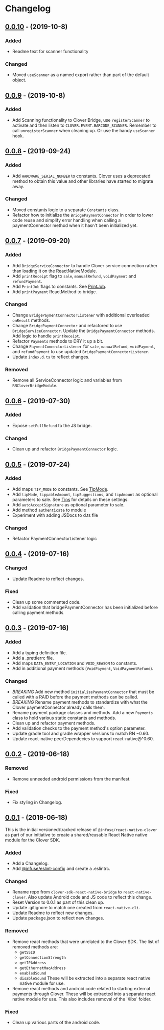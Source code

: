 # Changelog

## [0.0.10](https://bitbucket.org/infuse-team/react-native-clover/compare/v0.0.10%0Dv0.0.9) - (2019-10-8)

### Added
- Readme text for scanner functionality

### Changed
- Moved `useScanner` as a named export rather than part of the default object.

## [0.0.9](https://bitbucket.org/infuse-team/react-native-clover/compare/v0.0.9%0Dv0.0.8) - (2019-10-8)

### Added
- Add Scanning functionality to Clover Bridge, use `registerScanner` to activate and then listen to `CLOVER.EVENT.BARCODE_SCANNER`. Remember to call `unregisterScanner` when cleaning up. Or use the handy `useScanner` hook.

## [0.0.8](https://bitbucket.org/infuse-team/react-native-clover/compare/v0.0.8%0Dv0.0.7) - (2019-09-24)

### Added
- Add `HARDWARE_SERIAL_NUMBER` to constants. Clover uses a deprecated method to obtain this value and other libraries have started to migrate away.

### Changed
- Moved constants logic to a separate `Constants` class.
- Refactor how to initialize the `BridgePaymentConnector` in order to lower code reuse and simplify error handling when calling a paymentConnector method when it hasn't been initialized yet.

## [0.0.7](https://bitbucket.org/infuse-team/react-native-clover/compare/v0.0.7%0Dv0.0.6) - (2019-09-20)

### Added
- Add `BridgeServiceConnector` to handle Clover service connection rather than loading it on the ReactNativeModule.
- Add `printReceipt` flag to `sale`, `manualRefund`, `voidPayment` and `refundPayment`.
- Add `PrintJob` flags to constants. See [PrintJob](https://clover.github.io/clover-android-sdk/com/clover/sdk/v1/printer/job/PrintJob.html).
- Add `printPayment` ReactMethod to bridge.

### Changed
- Change `BridgePaymentConnectorListener` with additional overloaded `onResult` methods.
- Change `BridgePaymentConnector` and refactored to use `BridgeServiceConnector`. Update the `BridgePaymentConnector` methods. Add logic to handle `printReceipt`.
- Refactor `Payments` methods to DRY it up a bit.
- Change `PaymentConnectorListener` for `sale`, `manualRefund`, `voidPayment`, and `refundPayment` to use updated `BridgePaymentConnectorListener`.
- Update `index.d.ts` to reflect changes.

### Removed
- Remove all ServiceConnector logic and variables from `RNCloverBridgeModule`.

## [0.0.6](https://bitbucket.org/infuse-team/react-native-clover/compare/v0.0.6%0Dv0.0.5) - (2019-07-30)

### Added
- Expose `setFullRefund` to the JS bridge.

### Changed
- Clean up and refactor `BridgePaymentConnector` logic.

## [0.0.5](https://bitbucket.org/infuse-team/react-native-clover/compare/v0.0.5%0Dv0.0.4) - (2019-07-24)

### Added
- Add maps `TIP_MODE` to constants. See [TipMode](https://clover.github.io/clover-android-sdk/com/clover/sdk/v3/payments/TipMode.html).
- Add `tipMode`, `tippableAmount`, `tipSuggestions`, and `tipAmount` as optional parameters to sale. See [Tips](https://docs.clover.com/clover-platform/docs/using-per-transaction-settings#section--tips-) for details on these settings.
- Add `autoAcceptSignature` as optional parameter to sale.
- Add method `authenticate` to module
- Experiment with adding JSDocs to d.ts file

### Changed
- Refactor PaymentConnectorListener logic

## [0.0.4](https://bitbucket.org/infuse-team/react-native-clover/compare/v0.0.4%0Dv0.0.3) - (2019-07-16)

### Changed
- Update Readme to reflect changes.

### Fixed
- Clean up some commented code.
- Add validation that bridgePaymentConnector has been initialized before calling payment methods.

## [0.0.3](https://bitbucket.org/infuse-team/react-native-clover/compare/v0.0.3%0Dv0.0.2) - (2019-07-16)

### Added
- Add a typing definition file.
- Add a .prettierrc file.
- Add maps `DATA_ENTRY_LOCATION` and `VOID_REASON` to constants.
- Add in additional payment methods (`VoidPayment`, `VoidPaymentRefund`).

### Changed
- *BREAKING* Add new method `initializePaymentConnector` that must be called with a RAID before the payment methods can be called.
- *BREAKING* Rename payment methods to standardize with what the Clover paymentConnector already calls them.
- Rename payment package classes and methods. Add a new `Payments` class to hold various static constants and methods.
- Clean up and refactor payment methods.
- Add validation checks to the payment method's option parameter.
- Update gradle tool and gradle wrapper versions to match RN ~0.60.
- Update react-native peerDependecies to support react-native@^0.60.

## [0.0.2](https://bitbucket.org/infuse-team/react-native-clover/compare/v0.0.2%0Dv0.0.1) - (2019-06-18)

### Removed
- Remove unneeded android permissions from the manifest.

### Fixed
- Fix styling in Changelog.

## [0.0.1](https://bitbucket.org/infuse-team/react-native-clover/commits/tag/v0.0.1) - (2019-06-18)
This is the initial versioned/tracked release of `@infuse/react-native-clover` as part of our initiative to create a shared/reusable React Native native module for the Clover SDK.

### Added
- Add a Changelog.
- Add [@infuse/eslint-config](https://bitbucket.org/infuse-team/eslint-config-infuse/src/master/) and create a .eslintrc.

### Changed
- Rename repo from `clover-sdk-react-native-bridge` to `react-native-clover`. Also update Android code and JS code to reflect this change.
- Reset Version to 0.0.1 as part of this clean up.
- Update .gitignore to match one created from `react-native-cli`.
- Update Readme to reflect new changes.
- Update package.json to reflect new changes.

### Removed
- Remove react methods that were unrelated to the Clover SDK. The list of removed methods are:
  * `getSSID`
  * `getConnectionStrength`
  * `getIPAddress`
  * `getEthernetMacAddress`
  * `enabledSound`
  * `disableSound`
These will be extracted into a separate react native native module for use.
- Remove react methods and android code related to starting external payments through Clover. These will be extracted into a separate react native module for use. This also includes removal of the '/libs' folder.

### Fixed
- Clean up various parts of the android code.